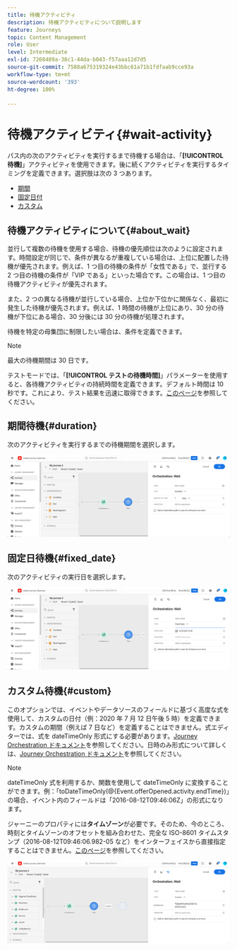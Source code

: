 ```yaml
---
title: 待機アクティビティ
description: 待機アクティビティについて説明します
feature: Journeys
topic: Content Management
role: User
level: Intermediate
exl-id: 7268489a-38c1-44da-b043-f57aaa12d7d5
source-git-commit: 7588a675319324e43bbc61a71b1fdfaab9cce93a
workflow-type: tm+mt
source-wordcount: '393'
ht-degree: 100%

---
```


# 待機アクティビティ{#wait-activity}

パス内の次のアクティビティを実行するまで待機する場合は、「**[!UICONTROL 待機]**」アクティビティを使用できます。後に続くアクティビティを実行するタイミングを定義できます。選択肢は次の 3 つあります。

* [期間](#duration)
* [固定日付](#fixed_date)
* [カスタム](#custom)

<!--* [Email send time optimization](#email_send_time_optimization)-->

## 待機アクティビティについて{#about_wait}

並行して複数の待機を使用する場合、待機の優先順位は次のように設定されます。時間設定が同じで、条件が異なるが重複している場合は、上位に配置した待機が優先されます。例えば、1 つ目の待機の条件が「女性である」で、並行する 2 つ目の待機の条件が「VIP である」といった場合です。この場合は、1 つ目の待機アクティビティが優先されます。

また、2 つの異なる待機が並行している場合、上位か下位かに関係なく、最初に発生した待機が優先されます。例えば、1 時間の待機が上位にあり、30 分の待機が下位にある場合、30 分後には 30 分の待機が処理されます。

待機を特定の母集団に制限したい場合は、条件を定義できます。

>[!NOTE]
>
>最大の待機期間は 30 日です。
>
>テストモードでは、「**[!UICONTROL テストの待機時間]**」パラメーターを使用すると、各待機アクティビティの持続時間を定義できます。デフォルト時間は 10 秒です。これにより、テスト結果を迅速に取得できます。[このページ](../building-journeys/testing-the-journey.md)を参照してください。

## 期間待機{#duration}

次のアクティビティを実行するまでの待機期間を選択します。

![](../assets/journey55.png)

## 固定日待機{#fixed_date}

次のアクティビティの実行日を選択します。

![](../assets/journey56.png)

## カスタム待機{#custom}

このオプションでは、イベントやデータソースのフィールドに基づく高度な式を使用して、カスタムの日付（例：2020 年 7 月 12 日午後 5 時）を定義できます。カスタムの期間（例えば 7 日など）を定義することはできません。式エディターでは、式を dateTimeOnly 形式にする必要があります。[Journey Orchestration ドキュメント](expression/expressionadvanced.md)を参照してください。日時のみ形式について詳しくは、[Journey Orchestration ドキュメント](expression/data-types.md)を参照してください。

>[!NOTE]
>
>dateTimeOnly 式を利用するか、関数を使用して dateTimeOnly に変換することができます。例：「toDateTimeOnly(@{Event.offerOpened.activity.endTime})」の場合、イベント内のフィールドは「2016-08-12T09:46:06Z」の形式になります。
>
>ジャーニーのプロパティには&#x200B;**タイムゾーン**&#x200B;が必要です。そのため、今のところ、時刻とタイムゾーンのオフセットを組み合わせた、完全な ISO-8601 タイムスタンプ（2016-08-12T09:46:06.982-05 など）をインターフェイスから直接指定することはできません。[このページ](../building-journeys/timezone-management.md)を参照してください。

![](../assets/journey57.png)

<!--## Email send time optimization{#email_send_time_optimization}

This type of wait uses a score calculated in Adobe Experience Platform. The score calculates the propensity to click or open an email in the future based on past behavior. Note that the algorithm calculating the score needs a certain amount of data to work. As a result, when it does not have enough data, the default wait time will apply. At publication time, you’ll be notified that the default time applies.

>[!NOTE]
>
>The first event of your journey must have a namespace.
>
>This capability is only available after an **[!UICONTROL Email]** activity. You need to have Adobe Campaign Standard.

1. In the **[!UICONTROL Amount of time]** field, define the number of hours to consider to optimize email sending.
1. In the **[!UICONTROL Optimization type]** field, choose if the optimization should increase clicks or opens.
1. In the **[!UICONTROL Default time]** field, define the default time to wait if the predictive send time score is not available.

    >[!NOTE]
    >
    >Note that the send time score can be unavailable because there is not enough data to perform the calculation. In this case, you will be informed, at publication time, that the default time applies.

![](../assets/journey57bis.png)-->
